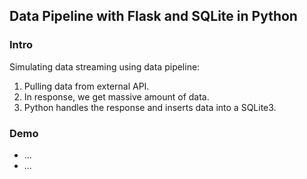 <h2>Data Pipeline with Flask and SQLite in Python</h2>
<h3>Intro</h3>
<p>Simulating data streaming using data pipeline:</p>
<ol>
  <li>Pulling data from external API.</li>
  <li>In response, we get massive amount of data.</li>
  <li>Python handles the response and inserts data into a SQLite3.</li>
</ol>
<h3>Demo</h3>
<ul>
  <li>...</li>
  <li>...</li>
</ul>
